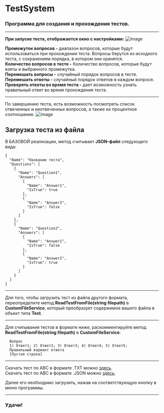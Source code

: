 # TestSystem
### Программа для создания и прохождения тестов.  
***
**При запуске теста, отображается окно с настройками:**
![image](https://user-images.githubusercontent.com/48275225/146672369-07188225-e037-4751-afdc-f39278cb3d6e.png)

  
    
**Промежуток вопросов -** диапазон вопросов, которые будут использоваться при прохождении теста. Вопросы берутся из исходного теста, с сохранением порядка, в котором они хранятся.  
**Количество вопросов в тесте -** Количество вопросов, которые будут взяты и выбранного промежутка.  
**Перемешать вопросы -** случайный порядок вопросов в тесте.  
**Перемешать ответы -** случайный порядок ответов в каждом вопросе.  
**Проверять ответы во время теста -** дает возможность узнать правильный ответ во время прохождения теста.  
***
По завершению теста, есть возможность посмотреть список отвеченных и неотвеченных вопросов, а также их процентное соотношение.
![image](https://user-images.githubusercontent.com/48275225/146673140-e983170f-ef10-40cf-865f-bd5ceae254af.png)

## Загрузка теста из файла
В БАЗОВОЙ реализации, метод считывает **JSON-файл** следующего вида:  
```
{
  "Name": "Название теста",
  "Questions": [
    {
      "Name": "Question1",
      "Answers": [
        {
          "Name": "Answer1",
          "IsTrue": true
        },
        {
          "Name": "Answer2",
          "IsTrue": false
        }
      ]
    },
    {
      "Name": "Question2",
      "Answers": [
        {
          "Name": "Answer1",
          "IsTrue": false
        },
        {
          "Name": "Answer2",
          "IsTrue": true
        }
      ]
    }
  ]
}
```
***
Для того, чтобы загрузить тест из файла другого формата, переопределите метод 
**ReadTestFromFile(string filepath)** в **CustomFileService**, который преобразует содержимое вашего файла в объект типа **Test**.  
***
Для считывания тестов в формате ниже, раскомментируйте метод **ReadTestFromFile(string filepath)** в **CustomFileService**:  
```
  Вопрос
  1) Ответ1; 2) Ответ2; 3) Ответ3; 4) Ответ4; 5) Ответ5;
  Правильный вариант ответа
  [Пустая строка]
```
***
Скачать тест по АВС в формате .TXT можно [здесь](https://drive.google.com/file/d/1CIjA2186x9k-OWAo9Sv5pIMt2bnhY9R-/view?usp=sharing).  
Скачать тест по АВС в формате .JSON можно [здесь](https://drive.google.com/file/d/1HATDpInJHwX7cotkYRwElEO0PHUerbOg/view?usp=sharing).

Далее его необходимо загрузить, нажав на соответствующую кнопку в меню программы.  
***
### Удачи! ###
